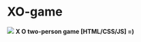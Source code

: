 # XO-game
<img src="https://s2.uupload.ir/files/inshot_۲۰۲۳۰۳۱۷_۱۴۰۰۰۹۸۶۸_okog.jpg"/>
<b>X O two-person game [HTML/CSS/JS] =)</b>
